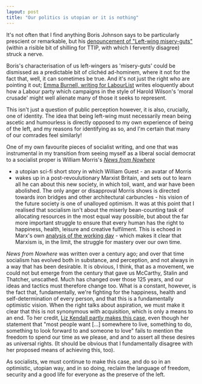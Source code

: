 ```yaml
---
layout: post
title: "Our politics is utopian or it is nothing"
---
```


It's not often that I find anything Boris Johnson says to be particularly
prescient or remarkable, but his [denouncement of "Left-wing misery-guts"](http://www.telegraph.co.uk/news/politics/11173369/This-trade-deal-with-America-would-have-Churchill-beaming.html)
(within a risible bit of shilling for TTIP, with which I fervently disagree) struck a nerve.

Boris's characterisation of us left-wingers as 'misery-guts' could be dismissed
as a predictable bit of clich&eacute;d ad-hominem, where it not for the fact that,
well, it can sometimes be true. And it's not just the right who are pointing it
out; [Emma Burnell, writing for LabourList](http://labourlist.org/2015/06/whats-so-moral-about-a-crusade/?utm_source=feedburner&utm_medium=feed&utm_campaign=Feed%3A+LabourListLatestPosts+%28LabourList%29)
writes eloquently about how a Labour party which campaigns in the style of
Harold Wilson's 'moral crusade' might well alienate many of those it seeks to
represent.

This isn't just a question of public perception however, it is also, crucially,
one of identity. The idea that being left-wing must necessarily mean being ascetic
and humourless is directly opposed to my own experience of being of the left,
and my reasons for identifying as so, and I'm certain that many of our comrades
feel similarly!

One of my own favourite pieces of socialist writing, and one that was
instrumental in my transition from seeing myself as a liberal social democrat to
a socialist proper is William Morris's [*News from
Nowhere*](https://www.marxists.org/archive/morris/works/1890/nowhere/nowhere.htm)
- a utopian sci-fi short story in which William Guest - an avatar of Morris
- wakes up in a post-revoulutionary Marxist Britain, and sets out to learn all
he can about this new society, in which toil, want, and war have been abolished.
The only anger or disapproval Morris shows is directed towards iron bridges and
other architectural carbuncles - his vision of the future society is one of
unalloyed optimism. It was at this point that I realised that socialism isn't
about the miserly bean-counting task of allocating resources in the most equal
way possible, but about the far more important struggle to ensure that every
human has the right to happiness, health, leisure and creative fulfilment. This
is echoed in Marx's own [analysis of the working
day](https://www.marxists.org/archive/marx/works/1867-c1/ch10.htm) - which makes
it clear that Marxism is, in the limit, the struggle for mastery over our own
time.

*News from Nowhere* was written over a century ago; and over that time socialism
has evolved both in substance, and perception, and not always in a way that has
been desirable. It is obvious, I think, that as a movement, we could not but
emerge from the century that gave us McCarthy, Stalin and Thatcher, unscathed.
Much has changed over those 125 years, and our ideas and tactics must therefore
change too. What is a constant, however, is the fact that, fundamentally, we're
fighting for the happiness, health and self-determination of every person, and
that this is a fundamentally optimistic vision. When the right talks about
aspiration, we must make it clear that this is not synonymous with acquisition,
which is only a means to an end. To her credit, [Liz Kendall partly makes this case](http://www.independent.co.uk/news/uk/politics/liz-kendall-is-labours-smart-articulate-rising-star-the-heir-to-tony-blair-10271517.html),
even though her statement that "most people want [...] somewhere to live, something to do,
something to look forward to and someone to love" fails to mention the freedom
to spend our time as we please, and and to assert all these desires as
universal rights. (It should be obvious that I fundamentally disagree with her
proposed means of achieving this, too).

As socialists, we must continue to make this case, and do so
in an optimistic, utopian way, and in so doing, reclaim the language of freedom,
security and a good life for everyone as the preserve of the left.
